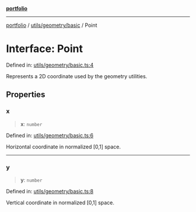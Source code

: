 [**portfolio**](../../../../README.md)

***

[portfolio](../../../../modules.md) / [utils/geometry/basic](../README.md) / Point

# Interface: Point

Defined in: [utils/geometry/basic.ts:4](https://github.com/tnorlund/Portfolio/blob/48f1609a0d582c1e2af709d688e3e37b06cdaa4a/portfolio/utils/geometry/basic.ts#L4)

Represents a 2D coordinate used by the geometry utilities.

## Properties

### x

> **x**: `number`

Defined in: [utils/geometry/basic.ts:6](https://github.com/tnorlund/Portfolio/blob/48f1609a0d582c1e2af709d688e3e37b06cdaa4a/portfolio/utils/geometry/basic.ts#L6)

Horizontal coordinate in normalized [0,1] space.

***

### y

> **y**: `number`

Defined in: [utils/geometry/basic.ts:8](https://github.com/tnorlund/Portfolio/blob/48f1609a0d582c1e2af709d688e3e37b06cdaa4a/portfolio/utils/geometry/basic.ts#L8)

Vertical coordinate in normalized [0,1] space.
